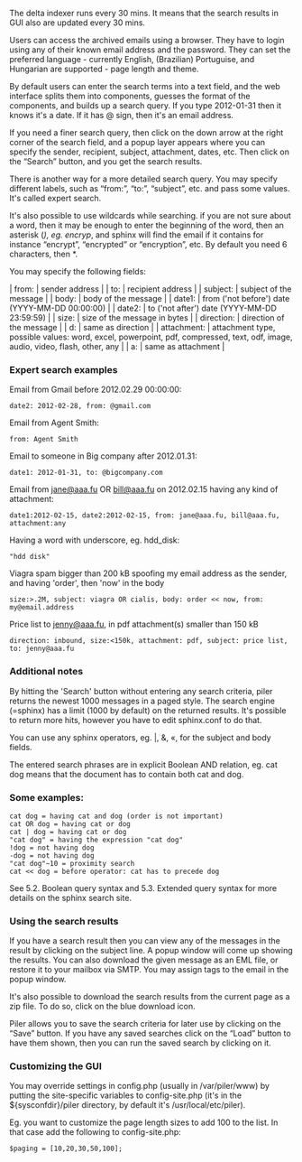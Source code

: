 The delta indexer runs every 30 mins. It means that the search results in GUI also are updated every 30 mins.

Users can access the archived emails using a browser. They have to login using any of their known email address and the password. They can set the preferred language - currently English, (Brazilian) Portuguise, and Hungarian are supported - page length and theme.

By default users can enter the search terms into a text field, and the web interface splits them into components, guesses the format of the components, and builds up a search query. If you type 2012-01-31 then it knows it's a date. If it has @ sign, then it's an email address.

If you need a finer search query, then click on the down arrow at the right corner of the search field, and a popup layer appears where you can specify the sender, recipient, subject, attachment, dates, etc. Then click on the “Search” button, and you get the search results.

There is another way for a more detailed search query. You may specify different labels, such as “from:”, “to:”, “subject”, etc. and pass some values. It's called expert search.

It's also possible to use wildcards while searching. if you are not sure about a word, then it may be enough to enter the beginning of the word, then an asterisk (*), eg. encryp*, and sphinx will find the email if it contains for instance “encrypt”, “encrypted” or “encryption”, etc. By default you need 6 characters, then *.

You may specify the following fields:


| from: | sender address |
| to: | recipient address |
| subject: | subject of the message |
| body: | body of the message |
| date1: | from ('not before') date (YYYY-MM-DD 00:00:00) |
| date2: | to ('not after') date (YYYY-MM-DD 23:59:59) |
| size: | size of the message in bytes |
| direction: | direction of the message |
| d: | same as direction |
| attachment: | attachment type, possible values: word, excel, powerpoint, pdf, compressed, text, odf, image, audio, video, flash, other, any |
| a: | same as attachment |


### Expert search examples

Email from Gmail before 2012.02.29 00:00:00:

```
date2: 2012-02-28, from: @gmail.com
```

Email from Agent Smith:

```
from: Agent Smith
```

Email to someone in Big company after 2012.01.31:

```
date1: 2012-01-31, to: @bigcompany.com
```

Email from jane@aaa.fu OR bill@aaa.fu on 2012.02.15 having any kind of attachment:

```
date1:2012-02-15, date2:2012-02-15, from: jane@aaa.fu, bill@aaa.fu, attachment:any
```

Having a word with underscore, eg. hdd_disk:

```
"hdd disk"
```

Viagra spam bigger than 200 kB spoofing my email address as the sender, and having 'order', then 'now' in the body

```
size:>.2M, subject: viagra OR cialis, body: order << now, from: my@email.address
```

Price list to jenny@aaa.fu, in pdf attachment(s) smaller than 150 kB

```
direction: inbound, size:<150k, attachment: pdf, subject: price list, to: jenny@aaa.fu
```

### Additional notes

By hitting the 'Search' button without entering any search criteria, piler returns the newest 1000 messages in a paged style. The search engine (=sphinx) has a limit (1000 by default) on the returned results. It's possible to return more hits, however you have to edit sphinx.conf to do that.

You can use any sphinx operators, eg. |, &, «, for the subject and body fields.

The entered search phrases are in explicit Boolean AND relation, eg. cat dog means that the document has to contain both cat and dog.

### Some examples:

```
cat dog = having cat and dog (order is not important)
cat OR dog = having cat or dog
cat | dog = having cat or dog
"cat dog" = having the expression "cat dog"
!dog = not having dog
-dog = not having dog
"cat dog"~10 = proximity search
cat << dog = before operator: cat has to precede dog
```

See 5.2. Boolean query syntax and 5.3. Extended query syntax for more details on the sphinx search site.

### Using the search results

If you have a search result then you can view any of the messages in the result by clicking on the subject line. A popup window will come up showing the results. You can also download the given message as an EML file, or restore it to your mailbox via SMTP. You may assign tags to the email in the popup window.

It's also possible to download the search results from the current page as a zip file. To do so, click on the blue download icon.

Piler allows you to save the search criteria for later use by clicking on the “Save” button. If you have any saved searches click on the “Load” button to have them shown, then you can run the saved search by clicking on it.

### Customizing the GUI

You may override settings in config.php (usually in /var/piler/www) by putting the site-specific variables to config-site.php (it's in the ${sysconfdir}/piler directory, by default it's /usr/local/etc/piler).

Eg. you want to customize the page length sizes to add 100 to the list. In that case add the following to config-site.php:

```
$paging = [10,20,30,50,100];
```
